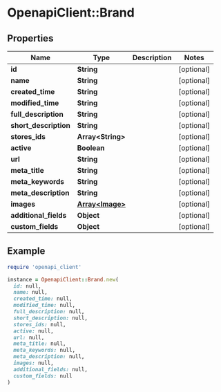 # OpenapiClient::Brand

## Properties

| Name | Type | Description | Notes |
| ---- | ---- | ----------- | ----- |
| **id** | **String** |  | [optional] |
| **name** | **String** |  | [optional] |
| **created_time** | **String** |  | [optional] |
| **modified_time** | **String** |  | [optional] |
| **full_description** | **String** |  | [optional] |
| **short_description** | **String** |  | [optional] |
| **stores_ids** | **Array&lt;String&gt;** |  | [optional] |
| **active** | **Boolean** |  | [optional] |
| **url** | **String** |  | [optional] |
| **meta_title** | **String** |  | [optional] |
| **meta_keywords** | **String** |  | [optional] |
| **meta_description** | **String** |  | [optional] |
| **images** | [**Array&lt;Image&gt;**](Image.md) |  | [optional] |
| **additional_fields** | **Object** |  | [optional] |
| **custom_fields** | **Object** |  | [optional] |

## Example

```ruby
require 'openapi_client'

instance = OpenapiClient::Brand.new(
  id: null,
  name: null,
  created_time: null,
  modified_time: null,
  full_description: null,
  short_description: null,
  stores_ids: null,
  active: null,
  url: null,
  meta_title: null,
  meta_keywords: null,
  meta_description: null,
  images: null,
  additional_fields: null,
  custom_fields: null
)
```

